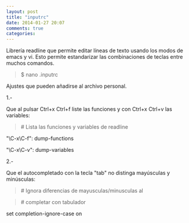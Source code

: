 ```yaml
---
layout: post
title: "inputrc"
date: 2014-01-27 20:07
comments: true
categories: 
---
```

Librería readline que permite editar líneas de texto usando los modos de emacs y vi. Esto permite estandarizar las combinaciones de teclas entre muchos comandos. 

>$ nano .inputrc 

Ajustes que pueden añadirse al archivo personal. 

1.- 

Que al pulsar Ctrl+x Ctrl+f liste las funciones y con Ctrl+x Ctrl+v las variables: 

>\# Lista las funciones y variables de readline 

"\C-x\C-f": dump-functions 

"\C-x\C-v": dump-variables 

2.- 

Que el autocompletado con la tecla "tab" no distinga mayúsculas y minúsculas: 

>\# Ignora diferencias de mayusculas/minusculas al 

>\# completar con tabulador 

set completion-ignore-case on

